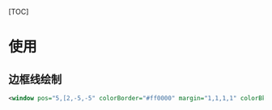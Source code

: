 [TOC]

# 使用

## 边框线绘制

```xml
<window pos="5,[2,-5,-5" colorBorder="#ff0000" margin="1,1,1,1" colorBkgnd="#cccccc" >
```

